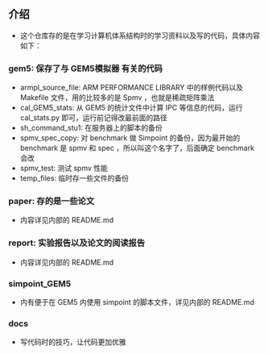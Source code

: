 ## 介绍
+   这个仓库存的是在学习计算机体系结构时的学习资料以及写的代码，具体内容如下：

### gem5: 保存了与 GEM5模拟器 有关的代码
+   armpl_source_file: ARM PERFORMANCE LIBRARY 中的样例代码以及 Makefile 文件，用的比较多的是 Spmv ，也就是稀疏矩阵乘法
+   cal_GEM5_stats: 从 GEM5 的统计文件中计算 IPC 等信息的代码，运行 cal_stats.py 即可，运行前记得改最前面的路径
+   sh_command_stu1: 在服务器上的脚本的备份
+   spmv_spec_copy: 对 benchmark 做 Simpoint 的备份，因为最开始的 benchmark 是 spmv 和 spec ，所以叫这个名字了，后面确定 benchmark 会改
+   spmv_test: 测试 spmv 性能
+   temp_files: 临时存一些文件的备份

### paper: 存的是一些论文
+   内容详见内部的 README.md

### report: 实验报告以及论文的阅读报告
+   内容详见内部的 README.md

### simpoint_GEM5
+   内有便于在 GEM5 内使用 simpoint 的脚本文件，详见内部的 README.md

### docs
+   写代码时的技巧，让代码更加优雅